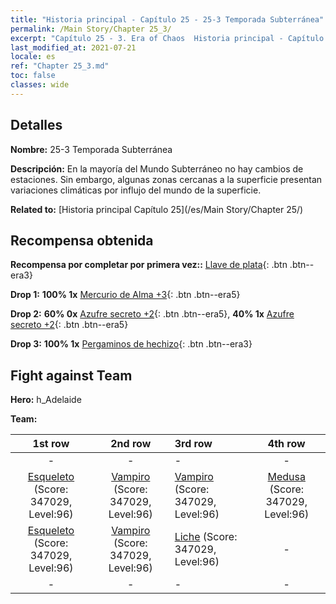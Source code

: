 ```yaml
---
title: "Historia principal - Capítulo 25 - 25-3 Temporada Subterránea"
permalink: /Main Story/Chapter 25_3/
excerpt: "Capítulo 25 - 3. Era of Chaos  Historia principal - Capítulo 25_3. 25-3 Temporada Subterránea"
last_modified_at: 2021-07-21
locale: es
ref: "Chapter 25_3.md"
toc: false
classes: wide
---
```


## Detalles

 **Nombre:** 25-3 Temporada Subterránea

 **Descripción:** En la mayoría del Mundo Subterráneo no hay cambios de estaciones. Sin embargo, algunas zonas cercanas a la superficie presentan variaciones climáticas por influjo del mundo de la superficie.

 **Related to:** [Historia principal Capítulo 25](/es/Main Story/Chapter 25/)

## Recompensa obtenida

 **Recompensa por completar por primera vez::** [Llave de plata](/ItemsES/con_693/){: .btn .btn--era3}

 **Drop 1:** **100% 1x** [Mercurio de Alma +3](/ItemsES/mat_84/){: .btn .btn--era5}

 **Drop 2:** **60% 0x** [Azufre secreto +2](/ItemsES/mat_78/){: .btn .btn--era5}, **40% 1x** [Azufre secreto +2](/ItemsES/mat_78/){: .btn .btn--era5}

 **Drop 3:** **100% 1x** [Pergaminos de hechizo](/ItemsES/con_694/){: .btn .btn--era3}


## Fight against Team
 **Hero:** h_Adelaide

 **Team:**


  | 1st row | 2nd row | 3rd row | 4th row |
  |:----:|:----:|:----|:----:|
  | - | - | - | - |
  | [Esqueleto](/es/units/Skeleton/) (Score: 347029, Level:96)  | [Vampiro](/es/units/Vampire/) (Score: 347029, Level:96)  | [Vampiro](/es/units/Vampire/) (Score: 347029, Level:96)  | [Medusa](/es/units/Medusa/) (Score: 347029, Level:96)  |
  | [Esqueleto](/es/units/Skeleton/) (Score: 347029, Level:96)  | [Vampiro](/es/units/Vampire/) (Score: 347029, Level:96)  | [Liche](/es/units/Lich/) (Score: 347029, Level:96)  | - |
  | - | - | - | - |


